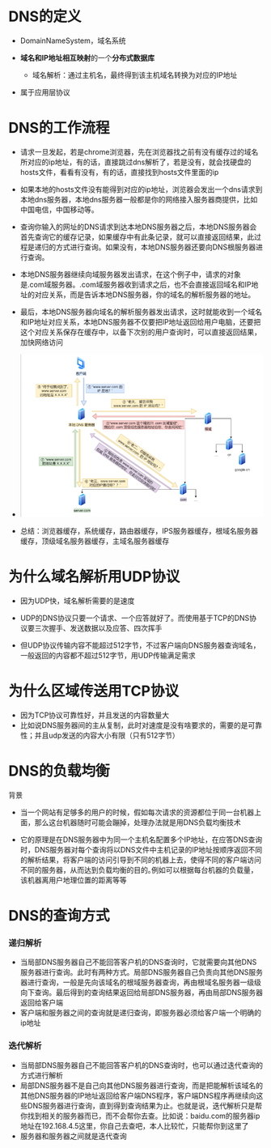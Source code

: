 # DNS的定义

- DomainNameSystem，域名系统
- **域名和IP地址相互映射**的一个**分布式数据库**
  - 域名解析：通过主机名，最终得到该主机域名转换为对应的IP地址

- 属于应用层协议







# DNS的工作流程

- 请求一旦发起，若是chrome浏览器，先在浏览器找之前有没有缓存过的域名所对应的ip地址，有的话，直接跳过dns解析了，若是没有，就会找硬盘的hosts文件，看看有没有，有的话，直接找到hosts文件里面的ip
- 如果本地的hosts文件没有能得到对应的ip地址，浏览器会发出一个dns请求到本地dns服务器，本地dns服务器一般都是你的网络接入服务器商提供，比如中国电信，中国移动等。
- 查询你输入的网址的DNS请求到达本地DNS服务器之后，本地DNS服务器会首先查询它的缓存记录，如果缓存中有此条记录，就可以直接返回结果，此过程是递归的方式进行查询。如果没有，本地DNS服务器还要向DNS根服务器进行查询。
- 本地DNS服务器继续向域服务器发出请求，在这个例子中，请求的对象是.com域服务器。.com域服务器收到请求之后，也不会直接返回域名和IP地址的对应关系，而是告诉本地DNS服务器，你的域名的解析服务器的地址。
- 最后，本地DNS服务器向域名的解析服务器发出请求，这时就能收到一个域名和IP地址对应关系，本地DNS服务器不仅要把IP地址返回给用户电脑，还要把这个对应关系保存在缓存中，以备下次别的用户查询时，可以直接返回结果，加快网络访问





- <img src="image/域名解析的工作流程.png" style="zoom: 200%;" />



- 总结：浏览器缓存，系统缓存，路由器缓存，IPS服务器缓存，根域名服务器缓存，顶级域名服务器缓存，主域名服务器缓存







# 为什么域名解析用UDP协议

- 因为UDP快，域名解析需要的是速度

- UDP的DNS协议只要一个请求、一个应答就好了。而使用基于TCP的DNS协议要三次握手、发送数据以及应答、四次挥手
- 但UDP协议传输内容不能超过512字节，不过客户端向DNS服务器查询域名，一般返回的内容都不超过512字节，用UDP传输满足需求







# 为什么区域传送用TCP协议

- 因为TCP协议可靠性好，并且发送的内容数量大
- 比如说DNS服务器间的主从复制，此时对速度是没有啥要求的，需要的是可靠性；并且udp发送的内容大小有限（只有512字节）







# DNS的负载均衡

背景

- 当一个网站有足够多的用户的时候，假如每次请求的资源都位于同一台机器上面，那么这台机器随时可能会蹦掉，处理办法就是用DNS负载均衡技术



- 它的原理是在DNS服务器中为同一个主机名配置多个IP地址，在应答DNS查询时，DNS服务器对每个查询将以DNS文件中主机记录的IP地址按顺序返回不同的解析结果，将客户端的访问引导到不同的机器上去，使得不同的客户端访问不同的服务器，从而达到负载均衡的目的｡例如可以根据每台机器的负载量，该机器离用户地理位置的距离等等







# DNS的查询方式

### 递归解析

- 当局部DNS服务器自己不能回答客户机的DNS查询时，它就需要向其他DNS服务器进行查询。此时有两种方式。局部DNS服务器自己负责向其他DNS服务器进行查询，一般是先向该域名的根域服务器查询，再由根域名服务器一级级向下查询。最后得到的查询结果返回给局部DNS服务器，再由局部DNS服务器返回给客户端
- 客户端和服务器之间的查询就是递归查询，即服务器必须给客户端一个明确的ip地址



### 迭代解析

- 当局部DNS服务器自己不能回答客户机的DNS查询时，也可以通过迭代查询的方式进行解析
- 局部DNS服务器不是自己向其他DNS服务器进行查询，而是把能解析该域名的其他DNS服务器的IP地址返回给客户端DNS程序，客户端DNS程序再继续向这些DNS服务器进行查询，直到得到查询结果为止。也就是说，迭代解析只是帮你找到相关的服务器而已，而不会帮你去查。比如说：baidu.com的服务器ip地址在192.168.4.5这里，你自己去查吧，本人比较忙，只能帮你到这里了
- 服务器和服务器之间就是迭代查询
